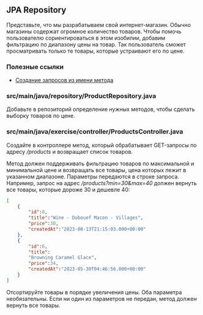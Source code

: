 ## JPA Repository

Представьте, что мы разрабатываем свой интернет-магазин. Обычно магазины содержат огромное количество 
товаров. Чтобы помочь пользователю сориентироваться в этом изобилии, добавим фильтрацию по
диапазону цены на товар. Так пользователь сможет просматривать только те товары, которые 
устраивают его по цене.

### Полезные ссылки

* [Создание запросов из имени метода](https://docs.spring.io/spring-data/jpa/reference/jpa/query-methods.html#jpa.query-methods.query-creation)

### src/main/java/repository/ProductRepository.java

Добавьте в репозиторий определение нужных методов, чтобы сделать выборку товаров по цене.

### src/main/java/exercise/controller/ProductsController.java

Создайте в контроллере метод, который обрабатывает GET-запросы по адресу */products* и 
возвращает список товаров.

Метод должен поддерживать фильтрацию товаров по максимальной и минимальной цене и возвращать 
все товары, цена которых лежит в указанном диапазоне. Параметры передаются в строке запроса. 
Например, запрос на адрес */products?min=30&max=40* должен вернуть все товары, которые дороже 
30 и дешевле 40:

```json
[
    {
        "id":8,
        "title":"Wine - Dubouef Macon - Villages",
        "price":30,
        "createdAt":"2023-08-13T21:15:03.000+00:00"
    },
    {
        "id":6,
        "title":
        "Browning Caramel Glace",
        "price":34,
        "createdAt":"2023-05-30T04:46:56.000+00:00"
    }
]
```

Отсортируйте товары в порядке увеличения цены. Оба параметра необязательны. 
Если ни один из параметров не передан, метод должен вернуть все товары.
